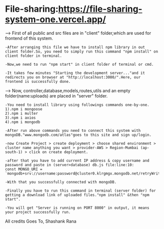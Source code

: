 # File-sharing:https://file-sharing-system-one.vercel.app/
--> First of all public and src files are in "client" folder,which are used for frontend of this system.

    -After arranging this file we have to install npm library in out client folder.So, you need to simply run this command "npm install" on client folder in terminal.
    
    -Now,we need to run "npm start" in client folder of terminal or cmd.

    -It takes few minutes "Starting the development server..."and it redirects you on browser at "http://localhost:3000/".Here, our frontend is successfully done.

--> Now, controller,database,models,routes,utils and an empty folder(name:uploads) are placed in "server" folder.

    -You need to install library using followings commands one-by-one.
    1).npm i mongoose
    2).npm i multer
    3).npm i axios
    4).npm i mongodb

    -After run above commands you need to connect this system with mongoDB."www.mongodb.com/atlas"goes to this site and sign up/login.

    -now Create Project > create deployment > choose shared environment > cluster name anything you want > provider-AWS > Region-Mumbai (ap-south-1) > click on create deployment.

    -after that you have to add current IP address & copy username and password and paste in (server>database) db.js file:line:10:     
    const MONGO_URI = `mongodb+srv://username:password@cluster0.klrgmgx.mongodb.net/retryWrites=true&w=majority`;

    -With that you successfully connected with mongoDB.

    -Finally you have to run this command in terminal (server folder) for getting a download link of uploaded files."npm install" &then "npm start".

    -You will get "Server is running on PORT 8000" in output, it means your project successfully run.

All credits Goes To,
  Shashank Rana






